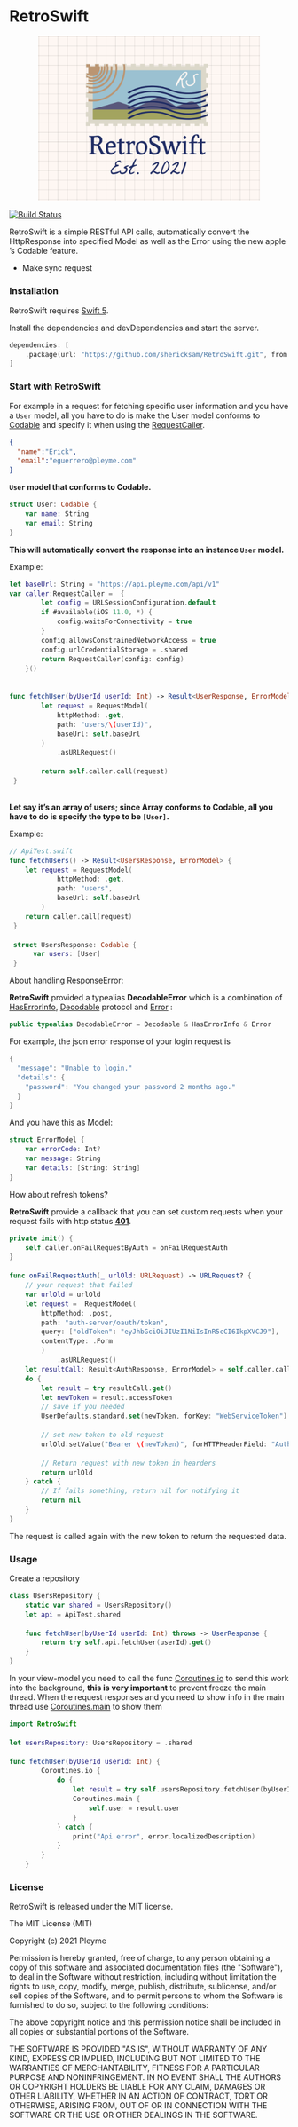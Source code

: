 # RetroSwift
<p align="center" >
  <img src="banner.png" width=400px alt="SwiftDate" title="SwiftDate">
</p>

[![Build Status](https://travis-ci.com/shericksam/RetroSwift.svg?branch=main)](https://travis-ci.com/shericksam/RetroSwift)

RetroSwift is a simple RESTful API calls, automatically convert the HttpResponse into specified Model as well as the Error using the new apple ’s Codable feature.



  - Make sync request 


### Installation

RetroSwift requires [Swift 5](https://www.apple.com/mx/swift/).

Install the dependencies and devDependencies and start the server.

```Swift
dependencies: [
    .package(url: "https://github.com/shericksam/RetroSwift.git", from: "1.2.7")
]
```
### Start with RetroSwift

For example in a request for fetching specific user information and you have a `User` model, all you have to do is make the User model conforms to [Codable](https://developer.apple.com/documentation/swift/codable) and specify it when using the [RequestCaller](Sources/RetroSwift/services/RequestCaller.swift).

```json
{
  "name":"Erick",
  "email":"eguerrero@pleyme.com"
}
```

**`User` model that conforms to Codable.**
```Swift
struct User: Codable {
    var name: String
    var email: String
}
```

**This will automatically convert the response into an instance `User` model.**

Example:
```Swift
let baseUrl: String = "https://api.pleyme.com/api/v1"
var caller:RequestCaller =  {
        let config = URLSessionConfiguration.default
        if #available(iOS 11.0, *) {
            config.waitsForConnectivity = true
        }
        config.allowsConstrainedNetworkAccess = true
        config.urlCredentialStorage = .shared
        return RequestCaller(config: config)
    }()


func fetchUser(byUserId userId: Int) -> Result<UserResponse, ErrorModel> {
        let request = RequestModel(
            httpMethod: .get,
            path: "users/\(userId)",
            baseUrl: self.baseUrl
        )
            .asURLRequest()
        
        return self.caller.call(request)
 }
 
```

**Let say it’s an array of users; since Array conforms to Codable, all you have to do is specify the type to be `[User]`.**

Example:
```Swift
// ApiTest.swift
func fetchUsers() -> Result<UsersResponse, ErrorModel> {
    let request = RequestModel(
            httpMethod: .get,
            path: "users",
            baseUrl: self.baseUrl
        )
    return caller.call(request)
 }
 
 struct UsersResponse: Codable {
      var users: [User]
 }
```

About handling ResponseError:

**RetroSwift** provided a typealias **DecodableError** which is a combination of [HasErrorInfo](Sources/RetroSwift/protocols/HasErrorInfo.swift), [Decodable](https://developer.apple.com/documentation/swift/decodable) protocol and [Error](https://developer.apple.com/documentation/swift/error) :

```Swift
public typealias DecodableError = Decodable & HasErrorInfo & Error
```

For example, the json error response of your login request is

```Swift
{
  "message": "Unable to login."
  "details": {
    "password": "You changed your password 2 months ago."
  }
}
```

And you have this as Model:
```Swift
struct ErrorModel {
    var errorCode: Int?
    var message: String
    var details: [String: String]
}
```

How about refresh tokens?

**RetroSwift** provide a callback that you can set custom requests when your request fails with http status **[401](https://developer.mozilla.org/es/docs/Web/HTTP/Status/401)**. 

```swift
private init() {
    self.caller.onFailRequestByAuth = onFailRequestAuth
}
    
func onFailRequestAuth(_ urlOld: URLRequest) -> URLRequest? {
    // your request that failed
    var urlOld = urlOld
    let request =  RequestModel(
        httpMethod: .post,
        path: "auth-server/oauth/token",
        query: ["oldToken": "eyJhbGciOiJIUzI1NiIsInR5cCI6IkpXVCJ9"],
        contentType: .Form
        )
            .asURLRequest()
    let resultCall: Result<AuthResponse, ErrorModel> = self.caller.call(request)
    do {
        let result = try resultCall.get()
        let newToken = result.accessToken
        // save if you needed
        UserDefaults.standard.set(newToken, forKey: "WebServiceToken")

        // set new token to old request
        urlOld.setValue("Bearer \(newToken)", forHTTPHeaderField: "Authorization")
        
        // Return request with new token in hearders
        return urlOld
    } catch {
        // If fails something, return nil for notifying it
        return nil
    }
}
```
The request is called again with the new token to return the requested data. 

### Usage 
Create a repository
```Swift
class UsersRepository {
    static var shared = UsersRepository()
    let api = ApiTest.shared
    
    func fetchUser(byUserId userId: Int) throws -> UserResponse {
        return try self.api.fetchUser(userId).get()
    }
}
```

In your view-model you need to call the func [Coroutines.io](Sources/RetroSwift/coroutines/Corouitines.swift) to send this work into the background, **this is very important** to prevent freeze the main thread.
When the request responses and you need to show info in the main thread use [Coroutines.main](Sources/RetroSwift/coroutines/Corouitines.swift) to show them
```Swift 
import RetroSwift 

let usersRepository: UsersRepository = .shared
    
func fetchUser(byUserId userId: Int) {
        Coroutines.io {
            do {
                let result = try self.usersRepository.fetchUser(byUserId: userId)
                Coroutines.main {
                    self.user = result.user 
                }
            } catch {
                print("Api error", error.localizedDescription)
            }
        }
    }
```
### License
RetroSwift is released under the MIT license.

The MIT License (MIT)

Copyright (c) 2021 Pleyme

Permission is hereby granted, free of charge, to any person obtaining a copy of this software and associated documentation files (the "Software"), to deal in the Software without restriction, including without limitation the rights to use, copy, modify, merge, publish, distribute, sublicense, and/or sell copies of the Software, and to permit persons to whom the Software is furnished to do so, subject to the following conditions:

The above copyright notice and this permission notice shall be included in all copies or substantial portions of the Software.

THE SOFTWARE IS PROVIDED "AS IS", WITHOUT WARRANTY OF ANY KIND, EXPRESS OR IMPLIED, INCLUDING BUT NOT LIMITED TO THE WARRANTIES OF MERCHANTABILITY, FITNESS FOR A PARTICULAR PURPOSE AND NONINFRINGEMENT. IN NO EVENT SHALL THE AUTHORS OR COPYRIGHT HOLDERS BE LIABLE FOR ANY CLAIM, DAMAGES OR OTHER LIABILITY, WHETHER IN AN ACTION OF CONTRACT, TORT OR OTHERWISE, ARISING FROM, OUT OF OR IN CONNECTION WITH THE SOFTWARE OR THE USE OR OTHER DEALINGS IN THE SOFTWARE.


